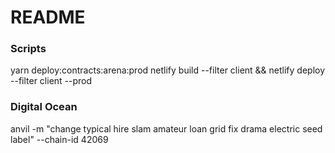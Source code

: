 # README

### Scripts

yarn deploy:contracts:arena:prod
netlify build --filter client && netlify deploy --filter client --prod

### Digital Ocean

anvil -m "change typical hire slam amateur loan grid fix drama electric seed label" --chain-id 42069
